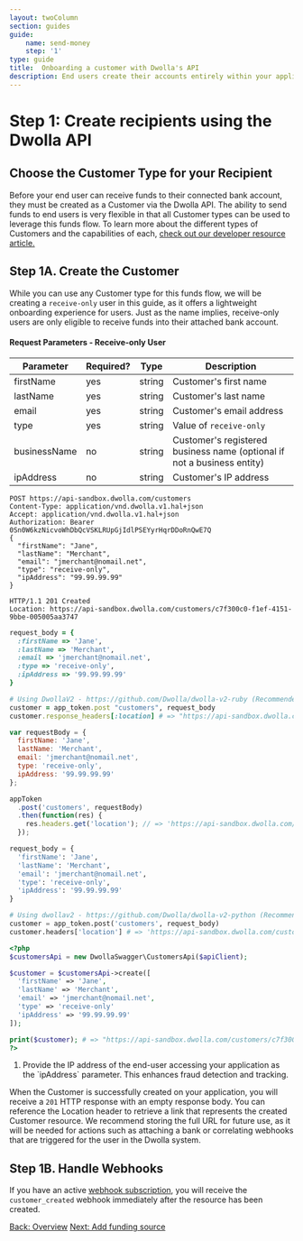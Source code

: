 ```yaml
---
layout: twoColumn
section: guides
guide:
    name: send-money
    step: '1'
type: guide
title:  Onboarding a customer with Dwolla's API
description: End users create their accounts entirely within your application Dwolla will securely store this sensitive information.
---
```

# Step 1: Create recipients using the Dwolla API

## Choose the Customer Type for your Recipient

Before your end user can receive funds to their connected bank account, they must be created as a Customer via the Dwolla API. The ability to send funds to end users is very flexible in that all Customer types can be used to leverage this funds flow. To learn more about the different types of Customers and the capabilities of each, [check out our developer resource article.](https://developers.dwolla.com/resources/account-types.html)

## Step 1A. Create the Customer

While you can use any Customer type for this funds flow, we will be creating a `receive-only` user in this guide, as it offers a lightweight onboarding experience for users. Just as the name implies, receive-only users are only eligible to receive funds into their attached bank account.

#### Request Parameters - Receive-only User

| Parameter     | Required? | Type   | Description              |
|---------------|-----------|--------|--------------------------|
| firstName     | yes       | string | Customer's first name    |
| lastName      | yes       | string | Customer's last name     |
| email         | yes       | string | Customer's email address |
| type          | yes       | string | Value of `receive-only`  |
| businessName  | no        | string | Customer's registered business name (optional if not a business entity) |
| ipAddress     | no        | string | Customer's IP address    |

```raw
POST https://api-sandbox.dwolla.com/customers
Content-Type: application/vnd.dwolla.v1.hal+json
Accept: application/vnd.dwolla.v1.hal+json
Authorization: Bearer 0Sn0W6kzNicvoWhDbQcVSKLRUpGjIdlPSEYyrHqrDDoRnQwE7Q
{
  "firstName": "Jane",
  "lastName": "Merchant",
  "email": "jmerchant@nomail.net",
  "type": "receive-only",
  "ipAddress": "99.99.99.99"
}

HTTP/1.1 201 Created
Location: https://api-sandbox.dwolla.com/customers/c7f300c0-f1ef-4151-9bbe-005005aa3747
```

```ruby
request_body = {
  :firstName => 'Jane',
  :lastName => 'Merchant',
  :email => 'jmerchant@nomail.net',
  :type => 'receive-only',
  :ipAddress => '99.99.99.99'
}

# Using DwollaV2 - https://github.com/Dwolla/dwolla-v2-ruby (Recommended)
customer = app_token.post "customers", request_body
customer.response_headers[:location] # => "https://api-sandbox.dwolla.com/customers/c7f300c0-f1ef-4151-9bbe-005005aa3747"
```

```javascript
var requestBody = {
  firstName: 'Jane',
  lastName: 'Merchant',
  email: 'jmerchant@nomail.net',
  type: 'receive-only',
  ipAddress: '99.99.99.99'
};

appToken
  .post('customers', requestBody)
  .then(function(res) {
    res.headers.get('location'); // => 'https://api-sandbox.dwolla.com/customers/c7f300c0-f1ef-4151-9bbe-005005aa3747'
  });
```

```python
request_body = {
  'firstName': 'Jane',
  'lastName': 'Merchant',
  'email': 'jmerchant@nomail.net',
  'type': 'receive-only',
  'ipAddress': '99.99.99.99'
}

# Using dwollav2 - https://github.com/Dwolla/dwolla-v2-python (Recommended)
customer = app_token.post('customers', request_body)
customer.headers['location'] # => 'https://api-sandbox.dwolla.com/customers/c7f300c0-f1ef-4151-9bbe-005005aa3747'
```

```php
<?php
$customersApi = new DwollaSwagger\CustomersApi($apiClient);

$customer = $customersApi->create([
  'firstName' => 'Jane',
  'lastName' => 'Merchant',
  'email' => 'jmerchant@nomail.net',
  'type' => 'receive-only'
  'ipAddress' => '99.99.99.99'
]);

print($customer); # => "https://api-sandbox.dwolla.com/customers/c7f300c0-f1ef-4151-9bbe-005005aa3747"
?>
```

<ol class = "alerts">
    <li class="alert icon-alert-alert">
      Provide the IP address of the end-user accessing your application as the `ipAddress` parameter. This enhances fraud detection and tracking.
    </li>
</ol>

When the Customer is successfully created on your application, you will receive a `201` HTTP response with an empty response body. You can reference the Location header to retrieve a link that represents the created Customer resource. We recommend storing the full URL for future use, as it will be needed for actions such as attaching a bank or correlating webhooks that are triggered for the user in the Dwolla system.

## Step 1B. Handle Webhooks

If you have an active [webhook subscription](/guides/webhooks/create-subscription.html), you will receive the `customer_created` webhook immediately after the resource has been created.

<nav class="pager-nav">
    <a href="./">Back: Overview</a>
    <a href="add-funding-source.html">Next: Add funding source</a>
</nav>
